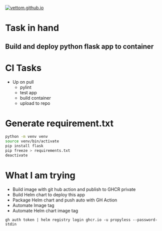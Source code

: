 <a href="https://vettom.github.io/"><img src="https://vettom.github.io/img/vettom-banner.jpg" alt="vettom.github.io" ></a>

# Task in hand

## Build and deploy python flask app to container

# CI Tasks
- Up on pull
  - pylint
  - test app
  - build container
  - upload to repo


# Generate requirement.txt
```bash
python -m venv venv
source venv/bin/activate
pip install flask
pip freeze > requirements.txt
deactivate
```

# What I am trying
 - Build image with git hub action and publish to GHCR private
 - Build Helm chart to deploy this app
 - Package Helm chart and push auto with GH Action
 - Automate Image tag
 - Automate Helm chart image tag


`gh auth token | helm registry login ghcr.io -u propyless --password-stdin`